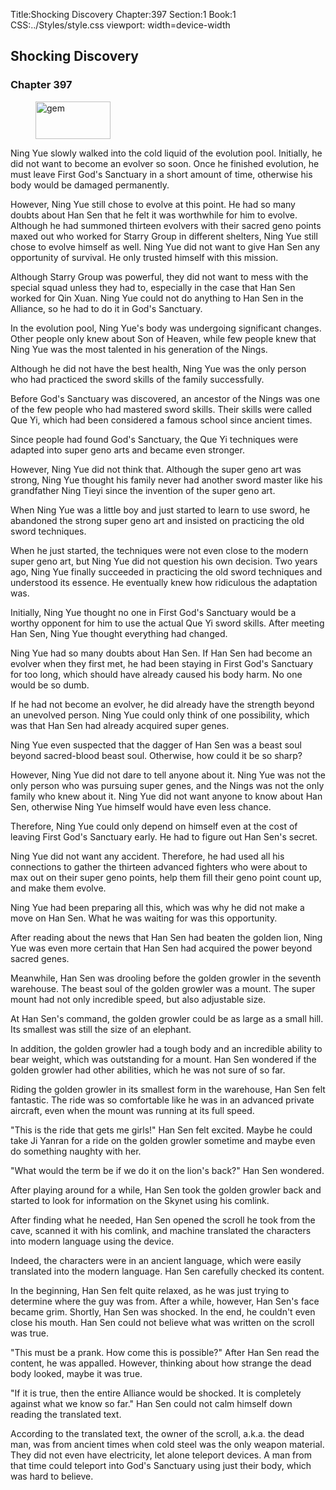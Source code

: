 Title:Shocking Discovery 
Chapter:397 
Section:1 
Book:1 
CSS:../Styles/style.css 
viewport: width=device-width
  
## Shocking Discovery
### Chapter 397
  
<figure>
	<img src="../Images/gem.gif" alt="gem" id="gem" width="120" height="60" />
</figure>
  

  
Ning Yue slowly walked into the cold liquid of the evolution pool. Initially, he did not want to become an evolver so soon. Once he finished evolution, he must leave First God's Sanctuary in a short amount of time, otherwise his body would be damaged permanently.

However, Ning Yue still chose to evolve at this point. He had so many doubts about Han Sen that he felt it was worthwhile for him to evolve. Although he had summoned thirteen evolvers with their sacred geno points maxed out who worked for Starry Group in different shelters, Ning Yue still chose to evolve himself as well. Ning Yue did not want to give Han Sen any opportunity of survival. He only trusted himself with this mission.

Although Starry Group was powerful, they did not want to mess with the special squad unless they had to, especially in the case that Han Sen worked for Qin Xuan. Ning Yue could not do anything to Han Sen in the Alliance, so he had to do it in God's Sanctuary.

In the evolution pool, Ning Yue's body was undergoing significant changes. Other people only knew about Son of Heaven, while few people knew that Ning Yue was the most talented in his generation of the Nings.

Although he did not have the best health, Ning Yue was the only person who had practiced the sword skills of the family successfully.

Before God's Sanctuary was discovered, an ancestor of the Nings was one of the few people who had mastered sword skills. Their skills were called Que Yi, which had been considered a famous school since ancient times.

Since people had found God's Sanctuary, the Que Yi techniques were adapted into super geno arts and became even stronger.

However, Ning Yue did not think that. Although the super geno art was strong, Ning Yue thought his family never had another sword master like his grandfather Ning Tieyi since the invention of the super geno art.

When Ning Yue was a little boy and just started to learn to use sword, he abandoned the strong super geno art and insisted on practicing the old sword techniques.

When he just started, the techniques were not even close to the modern super geno art, but Ning Yue did not question his own decision. Two years ago, Ning Yue finally succeeded in practicing the old sword techniques and understood its essence. He eventually knew how ridiculous the adaptation was.

Initially, Ning Yue thought no one in First God's Sanctuary would be a worthy opponent for him to use the actual Que Yi sword skills. After meeting Han Sen, Ning Yue thought everything had changed.

Ning Yue had so many doubts about Han Sen. If Han Sen had become an evolver when they first met, he had been staying in First God's Sanctuary for too long, which should have already caused his body harm. No one would be so dumb.

If he had not become an evolver, he did already have the strength beyond an unevolved person. Ning Yue could only think of one possibility, which was that Han Sen had already acquired super genes.

Ning Yue even suspected that the dagger of Han Sen was a beast soul beyond sacred-blood beast soul. Otherwise, how could it be so sharp?

However, Ning Yue did not dare to tell anyone about it. Ning Yue was not the only person who was pursuing super genes, and the Nings was not the only family who knew about it. Ning Yue did not want anyone to know about Han Sen, otherwise Ning Yue himself would have even less chance.

Therefore, Ning Yue could only depend on himself even at the cost of leaving First God's Sanctuary early. He had to figure out Han Sen's secret.

Ning Yue did not want any accident. Therefore, he had used all his connections to gather the thirteen advanced fighters who were about to max out on their super geno points, help them fill their geno point count up, and make them evolve.

Ning Yue had been preparing all this, which was why he did not make a move on Han Sen. What he was waiting for was this opportunity.

After reading about the news that Han Sen had beaten the golden lion, Ning Yue was even more certain that Han Sen had acquired the power beyond sacred genes.

Meanwhile, Han Sen was drooling before the golden growler in the seventh warehouse. The beast soul of the golden growler was a mount. The super mount had not only incredible speed, but also adjustable size.

At Han Sen's command, the golden growler could be as large as a small hill. Its smallest was still the size of an elephant.

In addition, the golden growler had a tough body and an incredible ability to bear weight, which was outstanding for a mount. Han Sen wondered if the golden growler had other abilities, which he was not sure of so far.

Riding the golden growler in its smallest form in the warehouse, Han Sen felt fantastic. The ride was so comfortable like he was in an advanced private aircraft, even when the mount was running at its full speed.

"This is the ride that gets me girls!" Han Sen felt excited. Maybe he could take Ji Yanran for a ride on the golden growler sometime and maybe even do something naughty with her.

"What would the term be if we do it on the lion's back?" Han Sen wondered.

After playing around for a while, Han Sen took the golden growler back and started to look for information on the Skynet using his comlink.

After finding what he needed, Han Sen opened the scroll he took from the cave, scanned it with his comlink, and machine translated the characters into modern language using the device.

Indeed, the characters were in an ancient language, which were easily translated into the modern language. Han Sen carefully checked its content.

In the beginning, Han Sen felt quite relaxed, as he was just trying to determine where the guy was from. After a while, however, Han Sen's face became grim. Shortly, Han Sen was shocked. In the end, he couldn't even close his mouth. Han Sen could not believe what was written on the scroll was true.

"This must be a prank. How come this is possible?" After Han Sen read the content, he was appalled. However, thinking about how strange the dead body looked, maybe it was true.

"If it is true, then the entire Alliance would be shocked. It is completely against what we know so far." Han Sen could not calm himself down reading the translated text.

According to the translated text, the owner of the scroll, a.k.a. the dead man, was from ancient times when cold steel was the only weapon material. They did not even have electricity, let alone teleport devices. A man from that time could teleport into God's Sanctuary using just their body, which was hard to believe.